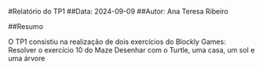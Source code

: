 #Relatório do TP1
##Data: 2024-09-09
##Autor: Ana Teresa Ribeiro

##Resumo

O TP1 consistiu na realização de dois exercícios do Blockly Games:
Resolver o exercício 10 do Maze
Desenhar com o Turtle, uma casa, um sol e uma árvore
